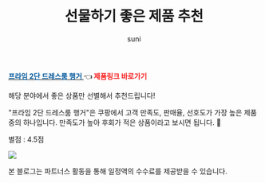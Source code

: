 ﻿---
layout: post
title:  "선물하기 좋은 제품 추천"
author: suni
categories: [ 선물 ]
tags: []
image: https://thumbnail8.coupangcdn.com/thumbnails/remote/q89/image/retail/images/2020/02/20/13/8/5a5160cb-d12e-4af6-97c3-03b16068379b.jpg 
description: "쿠팡에서 관련 상품으로 가장 고객 선호도가 높은 제품 중 하나입니다."
---
<a href=" https://link.coupang.com/re/AFFSDP?lptag=AF5011742&pageKey=1277735949&itemId=2284753568&vendorItemId=70281845105&traceid=V0-183-b05bd546e78a45c3 "><b><font color='#01579B'>프라임 2단 드레스룸 행거 </font></b></a>👈<b><font color='#f71919'> 제품링크 바로가기</font></b>

해당 분야에서 좋은 상품만 선별해서 추천드립니다!

"프라임 2단 드레스룸 행거"은 쿠팡에서 고객 만족도, 판매율, 선호도가 가장 높은 제품 중의 하나입니다.
만족도가 높아 후회가 적은 상품이라고 보시면 됩니다. 🙂

별점 : 4.5점

<img src="https://thumbnail10.coupangcdn.com/thumbnails/remote/q89/image/retail/images/2020/02/20/13/8/28266287-facc-4ce8-acf8-17568cdf1d35.jpg">


본 블로그는 파트너스 활동을 통해 일정액의 수수료를 제공받을 수 있습니다.